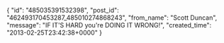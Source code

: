  {
   "id": "485035391532398",
   "post_id": "462493170453287_485010274868243",
   "from_name": "Scott Duncan",
   "message": "IF IT'S HARD you're DOING IT WRONG!",
   "created_time": "2013-02-25T23:42:38+0000"
 }
